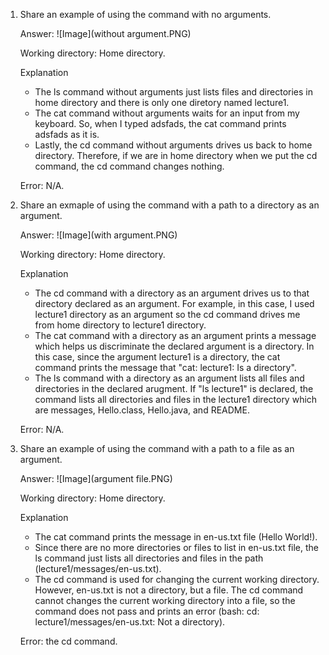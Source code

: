 1. Share an example of using the command with no arguments.

    Answer: ![Image](without argument.PNG)

    Working directory: Home directory.

    Explanation 
    - The ls command without arguments just lists files and directories in home directory and there is only one diretory named lecture1.
    - The cat command without arguments waits for an input from my keyboard. So, when I typed adsfads, the cat command prints adsfads as it is.
    - Lastly, the cd command without arguments drives us back to home directory. Therefore, if we are in home directory when we put the cd command, the cd command changes nothing.

    Error: N/A.

2. Share an exmaple of using the command with a path to a directory as an argument.

    Answer: ![Image](with argument.PNG)

    Working directory: Home directory. 

    Explanation
    - The cd command with a directory as an argument drives us to that directory declared as an argument. For example, in this case, I used lecture1 directory as an argument so the cd command drives me from home directory to lecture1 directory.
    - The cat command with a directory as an argument prints a message which helps us discriminate the declared argument is a directory. In this case, since the argument lecture1 is a directory, the cat command prints the message that "cat: lecture1: Is a directory".
    - The ls command with a directory as an argument lists all files and directories in the declared arugment. If "ls lecture1" is declared, the command lists all directories and files in the lecture1 directory which are messages, Hello.class, Hello.java, and README.

    Error: N/A.

3. Share an example of using the command with a path to a file as an argument.

    Answer: ![Image](argument file.PNG)

    Working directory: Home directory.

    Explanation
    - The cat command prints the message in en-us.txt file (Hello World!).
    - Since there are no more directories or files to list in en-us.txt file, the ls command just lists all directories and files in the path (lecture1/messages/en-us.txt).
    - The cd command is used for changing the current working directory. However, en-us.txt is not a directory, but a file. The cd command cannot changes the current working directory into a file, so the command does not pass and prints an error (bash: cd: lecture1/messages/en-us.txt: Not a directory).
  
    Error: the cd command.
  
